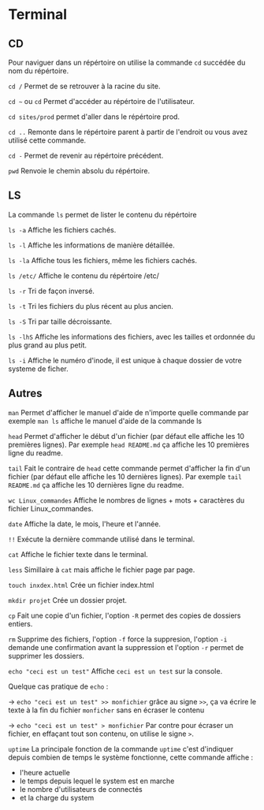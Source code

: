 # Terminal

## CD

Pour naviguer dans un répértoire on utilise la commande `cd` succédée du nom du répértoire.

`cd /` Permet de se retrouver à la racine du site.

`cd ~` ou `cd` Permet d'accéder au répértoire de l'utilisateur.

`cd sites/prod` permet d'aller dans le répértoire prod.

`cd ..` Remonte dans le répértoire parent à partir de l'endroit ou vous avez utilisé cette commande.

`cd -` Permet de revenir au répértoire précédent.

`pwd` Renvoie le chemin absolu du répértoire.

## LS

La commande `ls` permet de lister le contenu du répértoire

`ls -a` Affiche les fichiers cachés.

`ls -l` Affiche les informations de manière détaillée.

`ls -la` Affiche tous les fichiers, même les fichiers cachés.

`ls /etc/` Affiche le contenu du répértoire /etc/

`ls -r` Tri de façon inversé.

`ls -t` Tri les fichiers du plus récent au plus ancien.

`ls -S` Tri par taille décroissante.

`ls -lhS` Affiche les informations des fichiers, avec les tailles et ordonnée du plus grand au plus petit.

`ls -i` Affiche le numéro d'inode, il est unique à chaque dossier de votre systeme de ficher.


## Autres

`man` Permet d'afficher le manuel d'aide de n'importe quelle commande par exemple `man ls` affiche le manuel d'aide de la commande ls

`head` Permet d'afficher le début d'un fichier (par défaut elle affiche les 10 premières lignes). Par exemple `head README.md` ça affiche les 10 premières ligne du readme.

`tail` Fait le contraire de `head` cette commande permet d'afficher la fin d'un fichier (par défaut elle affiche les 10 dernières lignes). Par exemple `tail README.md` ça affiche les 10 dernières ligne du readme.

 `wc Linux_commandes` Affiche le nombres de lignes + mots + caractères du fichier Linux_commandes.

 `date` Affiche la date, le mois, l'heure et l'année.

`!!` Exécute la dernière commande utilisé dans le terminal.

`cat` Affiche le fichier texte dans le terminal.

`less` Simillaire à `cat` mais affiche le fichier page par page.

`touch inxdex.html` Crée un fichier index.html

`mkdir projet` Crée un dossier projet. 

`cp` Fait une copie d'un fichier, l'option `-R` permet des copies de dossiers entiers.

`rm` Supprime des fichiers, l'option `-f` force la suppresion, l'option `-i` demande une confirmation avant la suppression et l'option `-r` permet de supprimer les dossiers.

`echo "ceci est un test"` Affiche `ceci est un test` sur la console.

Quelque cas pratique de `echo` : 

-> `echo "ceci est un test" >> monfichier` grâce au signe `>>`, ça va écrire le texte à la fin du fichier `monficher` sans en écraser le contenu

-> `echo "ceci est un test" > monfichier` Par contre pour écraser un fichier, en effaçant tout son contenu, on utilise le signe `>`.

`uptime` La principale fonction de la commande `uptime` c'est d'indiquer depuis combien de temps le système fonctionne, 
cette commande affiche : 
 
 *   l'heure actuelle
 *   le temps depuis lequel le system est en marche
 *   le nombre d'utilisateurs de connectés 
 *   et la charge du system